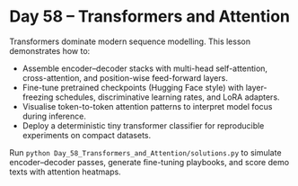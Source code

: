 # Day 58 – Transformers and Attention

Transformers dominate modern sequence modelling. This lesson demonstrates how to:

- Assemble encoder–decoder stacks with multi-head self-attention, cross-attention, and position-wise feed-forward layers.
- Fine-tune pretrained checkpoints (Hugging Face style) with layer-freezing schedules, discriminative learning rates, and LoRA adapters.
- Visualise token-to-token attention patterns to interpret model focus during inference.
- Deploy a deterministic tiny transformer classifier for reproducible experiments on compact datasets.

Run `python Day_58_Transformers_and_Attention/solutions.py` to simulate encoder–decoder passes, generate fine-tuning playbooks, and score demo texts with attention heatmaps.
